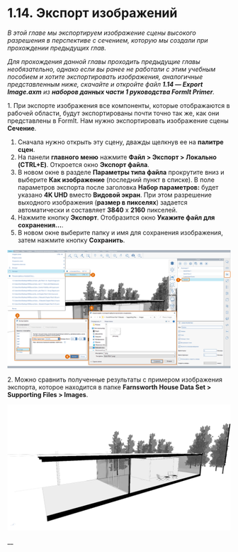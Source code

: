 # 1.14. Экспорт изображений

_В этой главе мы экспортируем изображение сцены высокого разрешения в перспективе с сечением, которую мы создали при прохождении предыдущих глав._

_Для прохождения данной главы проходить предыдущие главы необязательно, однако если вы ранее не работали с этим учебным пособием и хотите экспортировать изображения, аналогичные представленным ниже, скачайте и откройте файл_ _**1.14 — Export Image.axm**_ _из_ _**наборов данных части 1 руководства FormIt Primer**._

1. При экспорте изображения все компоненты, которые отображаются в рабочей области, будут экспортированы почти точно так же, как они представлены в FormIt. Нам нужно экспортировать изображение сцены **Сечение**.

1. Сначала нужно открыть эту сцену, дважды щелкнув ее на **палитре сцен**.
2. На панели **главного меню** нажмите **Файл &gt; Экспорт &gt; Локально (CTRL+E)**. Откроется окно **Экспорт файла**.
3. В новом окне в разделе **Параметры типа файла** прокрутите вниз и выберите **Как изображение** (последний пункт в списке). В поле параметров экспорта после заголовка **Набор параметров:** будет указано **4K UHD** вместо **Видовой экран**. При этом разрешение выходного изображения (**размер в пикселях**) задается автоматически и составляет **3840** x **2160** пикселей.
4. Нажмите кнопку **Экспорт**. Отобразится окно **Укажите файл для сохранения...**.
5. В новом окне выберите папку и имя для сохранения изображения, затем нажмите кнопку **Сохранить**.

![](../../.gitbook/assets/0%20%285%29.png)

2. Можно сравнить полученные результаты с примером изображения экспорта, которое находится в папке **Farnsworth House Data Set &gt; Supporting Files &gt; Images**.

![Предоставленный образец изображения экспорта из набора данных дома Фарнсуорт.](../../.gitbook/assets/1%20%2816%29.png)

\_\_

